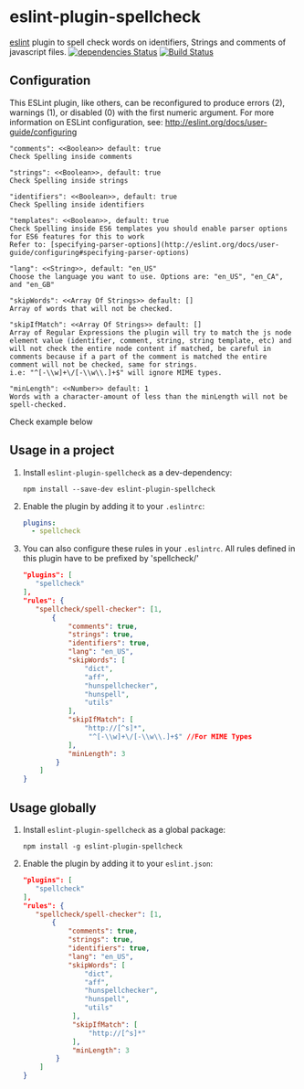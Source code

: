 # eslint-plugin-spellcheck
[eslint](http://eslint.org) plugin to spell check words on identifiers, Strings and comments of javascript files.
[![dependencies Status](https://david-dm.org/aotaduy/eslint-plugin-spellcheck/status.svg)](https://david-dm.org/aotaduy/eslint-plugin-spellcheck)
[![Build Status](https://travis-ci.org/aotaduy/eslint-plugin-spellcheck.svg?branch=master)](https://travis-ci.org/aotaduy/eslint-plugin-spellcheck)
## Configuration

 This ESLint plugin, like others, can be reconfigured to produce errors (2), warnings (1), or disabled (0) with the first numeric argument.  For more information on ESLint configuration, see: http://eslint.org/docs/user-guide/configuring

````
"comments": <<Boolean>> default: true
Check Spelling inside comments

"strings": <<Boolean>>, default: true
Check Spelling inside strings

"identifiers": <<Boolean>>, default: true
Check Spelling inside identifiers

"templates": <<Boolean>>, default: true
Check Spelling inside ES6 templates you should enable parser options for ES6 features for this to work
Refer to: [specifying-parser-options](http://eslint.org/docs/user-guide/configuring#specifying-parser-options)

"lang": <<String>>, default: "en_US"
Choose the language you want to use. Options are: "en_US", "en_CA", and "en_GB"

"skipWords": <<Array Of Strings>> default: []
Array of words that will not be checked.

"skipIfMatch": <<Array Of Strings>> default: []
Array of Regular Expressions the plugin will try to match the js node element value (identifier, comment, string, string template, etc) and will not check the entire node content if matched, be careful in comments because if a part of the comment is matched the entire comment will not be checked, same for strings.
i.e: "^[-\\w]+\/[-\\w\\.]+$" will ignore MIME types.

"minLength": <<Number>> default: 1
Words with a character-amount of less than the minLength will not be spell-checked.
````

Check example below

## Usage in a project

1. Install `eslint-plugin-spellcheck` as a dev-dependency:

    ```shell
    npm install --save-dev eslint-plugin-spellcheck
    ```

2. Enable the plugin by adding it to your `.eslintrc`:

    ```yaml
    plugins:
      - spellcheck
    ```
3. You can also configure these rules in your `.eslintrc`. All rules defined in this plugin have to be prefixed by 'spellcheck/'

    ```json
    "plugins": [
       "spellcheck"
   ],
   "rules": {
       "spellcheck/spell-checker": [1,
           {
               "comments": true,
               "strings": true,
               "identifiers": true,
               "lang": "en_US",
               "skipWords": [
                   "dict",
                   "aff",
                   "hunspellchecker",
                   "hunspell",
                   "utils"
               ],
               "skipIfMatch": [
                   "http://[^s]*",
                    "^[-\\w]+\/[-\\w\\.]+$" //For MIME Types
               ],
               "minLength": 3
            }
        ]
    }
    ```

## Usage globally

1. Install `eslint-plugin-spellcheck` as a global package:

    ```shell
    npm install -g eslint-plugin-spellcheck
    ```

2. Enable the plugin by adding it to your `eslint.json`:

    ```json
    "plugins": [
       "spellcheck"
   ],
   "rules": {
       "spellcheck/spell-checker": [1,
           {
               "comments": true,
               "strings": true,
               "identifiers": true,
               "lang": "en_US",
               "skipWords": [
                   "dict",
                   "aff",
                   "hunspellchecker",
                   "hunspell",
                   "utils"
                ],
                "skipIfMatch": [
                    "http://[^s]*"
                ],
                "minLength": 3
            }
        ]
   }
    ```
